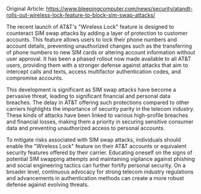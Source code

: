 Original Article: https://www.bleepingcomputer.com/news/security/atandt-rolls-out-wireless-lock-feature-to-block-sim-swap-attacks/

The recent launch of AT&T's "Wireless Lock" feature is designed to counteract SIM swap attacks by adding a layer of protection to customer accounts. This feature allows users to lock their phone numbers and account details, preventing unauthorized changes such as the transferring of phone numbers to new SIM cards or altering account information without user approval. It has been a phased rollout now made available to all AT&T users, providing them with a stronger defense against attacks that aim to intercept calls and texts, access multifactor authentication codes, and compromise accounts.

This development is significant as SIM swap attacks have become a pervasive threat, leading to significant financial and personal data breaches. The delay in AT&T offering such protections compared to other carriers highlights the importance of security parity in the telecom industry. These kinds of attacks have been linked to various high-profile breaches and financial losses, making them a priority in securing sensitive consumer data and preventing unauthorized access to personal accounts.

To mitigate risks associated with SIM swap attacks, individuals should enable the "Wireless Lock" feature on their AT&T accounts or equivalent security features offered by their carrier. Educating oneself on the signs of potential SIM swapping attempts and maintaining vigilance against phishing and social engineering tactics can further fortify personal security. On a broader level, continuous advocacy for strong telecom industry regulations and advancements in authentication methods can create a more robust defense against evolving threats.